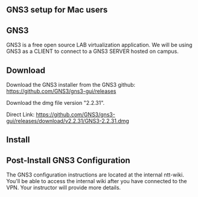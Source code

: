 GNS3 setup for Mac users
------------------------


GNS3
----

GNS3 is a free open source LAB virtualization application.
We will be using GNS3 as a CLIENT to connect to a GNS3 SERVER hosted on campus.

Download
--------

Download the GNS3 installer from the GNS3 github: https://github.com/GNS3/gns3-gui/releases

Download the dmg file version "2.2.31".

Direct Link: https://github.com/GNS3/gns3-gui/releases/download/v2.2.31/GNS3-2.2.31.dmg

Install
-------

Post-Install GNS3 Configuration
-------------------------------

The GNS3 configuration instructions are located at the internal ntt-wiki. You'll be able to access the internal wiki after you have connected to the VPN. Your instructor will provide more details.
